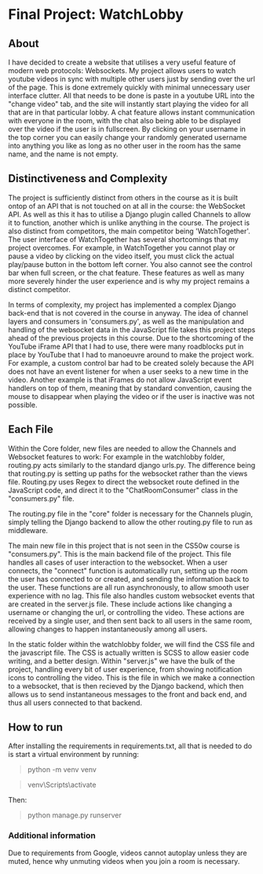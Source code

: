 # Final Project: WatchLobby

## About

I have decided to create a website that utilises a very useful feature of modern web protocols: Websockets. My project allows users to watch youtube videos in sync with multiple other users just by sending over the url of the page. This is done extremely quickly with minimal unnecessary user interface clutter. All that needs to be done is paste in a youtube URL into the "change video" tab, and the site will instantly start playing the video for all that are in that particular lobby. A chat feature allows instant communication with everyone in the room, with the chat also being able to be displayed over the video if the user is in fullscreen. By clicking on your username in the top corner you can easily change your randomly generated username into anything you like as long as no other user in the room has the same name, and the name is not empty.

## Distinctiveness and Complexity

The project is sufficiently distinct from others in the course as it is built ontop of an API that is not touched on at all in the course: the WebSocket API. As well as this it has to utilise a Django plugin called Channels to allow it to function, another which is unlike anything in the course. The project is also distinct from competitors, the main competitor being 'WatchTogether'. The user interface of WatchTogether has several shortcomings that my project overcomes. For example, in WatchTogether you cannot play or pause a video by clicking on the video itself, you must click the actual play/pause button in the bottom left corner. You also cannot see the control bar when full screen, or the chat feature. These features as well as many more severely hinder the user experience and is why my project remains a distinct competitor.

In terms of complexity, my project has implemented a complex Django back-end that is not covered in the course in anyway. The idea of channel layers and consumers in 'consumers.py', as well as the manipulation and handling of the websocket data in the JavaScript file takes this project steps ahead of the previous projects in this course. Due to the shortcoming of the YouTube iFrame API that I had to use, there were many roadblocks put in place by YouTube that I had to manoeuvre around to make the project work. For example, a custom control bar had to be created solely because the API does not have an event listener for when a user seeks to a new time in the video. Another example is that iFrames do not allow JavaScript event handlers on top of them, meaning that by standard convention, causing the mouse to disappear when playing the video or if the user is inactive was not possible.

## Each File

Within the Core folder, new files are needed to allow the Channels and Websocket features to work:
For example in the watchlobby folder, routing.py acts similarly to the standard django urls.py. The difference being that routing.py is setting up paths for the websocket rather than the views file. Routing.py uses Regex to direct the websocket route defined in the JavaScript code, and direct it to the "ChatRoomConsumer" class in the "consumers.py" file.

The routing.py file in the "core" folder is necessary for the Channels plugin, simply telling the Django backend to allow the other routing.py file to run as middleware.

The main new file in this project that is not seen in the CS50w course is "consumers.py". This is the main backend file of the project. This file handles all cases of user interaction to the websocket. When a user connects, the "connect" function is automatically run, setting up the room the user has connected to or created, and sending the information back to the user. These functions are all run asynchronously, to allow smooth user experience with no lag. This file also handles custom websocket events that are created in the server.js file. These include actions like changing a username or changing the url, or controlling the video. These actions are received by a single user, and then sent back to all users in the same room, allowing changes to happen instantaneously among all users.

In the static folder within the watchlobby folder, we will find the CSS file and the javascript file. The CSS is actually written is SCSS to allow easier code writing, and a better design. Within "server.js" we have the bulk of the project, handling every bit of user experience, from showing notification icons to controlling the video. This is the file in which we make a connection to a websocket, that is then recieved by the Django backend, which then allows us to send instantaneous messages to the front and back end, and thus all users connected to that backend.

## How to run

After installing the requirements in requirements.txt, all that is needed to do is start a virtual environment by running:

> python -m venv venv

> venv\Scripts\activate

Then:

> python manage.py runserver

### Additional information

Due to requirements from Google, videos cannot autoplay unless they are muted, hence why unmuting videos when you join a room is necessary.
